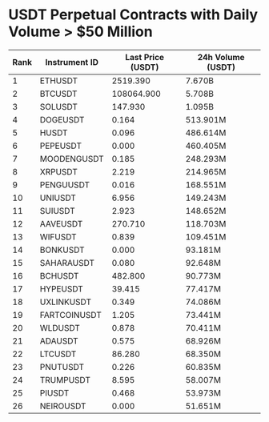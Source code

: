 # USDT Perpetual Contracts with Daily Volume > $50 Million

| Rank | Instrument ID | Last Price (USDT) | 24h Volume (USDT) |
|------|---------------|-------------------|-------------------|
| 1 | ETHUSDT | 2519.390 | 7.670B |
| 2 | BTCUSDT | 108064.900 | 5.708B |
| 3 | SOLUSDT | 147.930 | 1.095B |
| 4 | DOGEUSDT | 0.164 | 513.901M |
| 5 | HUSDT | 0.096 | 486.614M |
| 6 | PEPEUSDT | 0.000 | 460.405M |
| 7 | MOODENGUSDT | 0.185 | 248.293M |
| 8 | XRPUSDT | 2.219 | 214.965M |
| 9 | PENGUUSDT | 0.016 | 168.551M |
| 10 | UNIUSDT | 6.956 | 149.243M |
| 11 | SUIUSDT | 2.923 | 148.652M |
| 12 | AAVEUSDT | 270.710 | 118.703M |
| 13 | WIFUSDT | 0.839 | 109.451M |
| 14 | BONKUSDT | 0.000 | 93.181M |
| 15 | SAHARAUSDT | 0.080 | 92.648M |
| 16 | BCHUSDT | 482.800 | 90.773M |
| 17 | HYPEUSDT | 39.415 | 77.417M |
| 18 | UXLINKUSDT | 0.349 | 74.086M |
| 19 | FARTCOINUSDT | 1.205 | 73.441M |
| 20 | WLDUSDT | 0.878 | 70.411M |
| 21 | ADAUSDT | 0.575 | 68.926M |
| 22 | LTCUSDT | 86.280 | 68.350M |
| 23 | PNUTUSDT | 0.226 | 60.835M |
| 24 | TRUMPUSDT | 8.595 | 58.007M |
| 25 | PIUSDT | 0.468 | 53.973M |
| 26 | NEIROUSDT | 0.000 | 51.651M |
